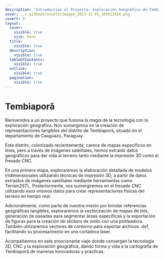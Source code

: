```yaml
---
description: 'Introducción al Proyecto: Exploración Geográfica de Tembiaporã'
cover: ../.gitbook/assets/imagen_2023-12-01_105812424.png
coverY: 0
layout:
  cover:
    visible: true
    size: hero
  title:
    visible: true
  description:
    visible: true
  tableOfContents:
    visible: true
  outline:
    visible: true
  pagination:
    visible: true
---
```


# Tembiaporã

Bienvenidos a un proyecto que fusiona la magia de la tecnología con la exploración geográfica. Nos sumergimos en la creación de representaciones tangibles del distrito de Tembiaporã, situado en el departamento de Caaguazú, Paraguay.&#x20;

Este distrito, colonizado recientemente, carece de mapas específicos en línea, pero a través de imágenes satelitales, hemos extraído datos geográficos para dar vida al terreno tanto mediante la impresión 3D como el fresado CNC.

En una primera etapa, exploraremos la elaboración detallada de modelos tridimensionales utilizando técnicas de impresión 3D, a partir de datos extraídos de imágenes satelitales mediante herramientas como Terrain2STL. Posteriormente, nos sumergiremos en el fresado CNC utilizando esos mismos datos para crear representaciones físicas del terreno en tiempo real.

Adicionalmente, como parte de nuestra misión por brindar referencias geográficas tangibles, exploraremos la vectorización de mapas de bits, generación de pasadas para segmentar áreas específicas y la exportación de figuras para la creación de stickers de vinilo con una plotteadora. También utilizaremos vectores de contorno para exportar archivos .dxf, facilitando su procesamiento en una cortadora láser.

Acompáñennos en este emocionante viaje donde convergen la tecnología 3D, CNC y la exploración geográfica, dando forma y vida a la cartografía de Tembiaporã de maneras innovadoras y prácticas.

